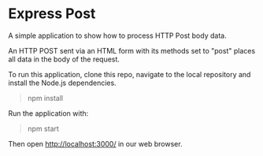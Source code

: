 # Express Post

A simple application to show how to process HTTP Post body data.

An HTTP POST sent via an HTML form with its methods set to "post" places all 
data in the body of the request.

To run this application, clone this repo, navigate to the local repository
and install the Node.js dependencies.

> npm install

Run the application with:

> npm start

Then open <http://localhost:3000/> in our web browser.